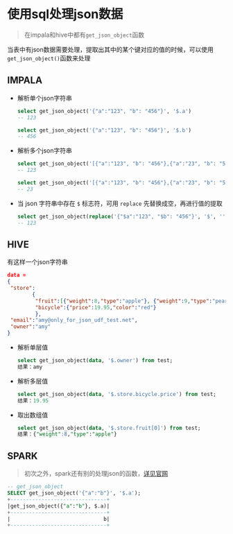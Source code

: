 # 使用sql处理json数据

> 在impala和hive中都有`get_json_object`函数

当表中有json数据需要处理，提取出其中的某个键对应的值的时候，可以使用`get_json_object()`函数来处理



## IMPALA

- 解析单个json字符串

  ~~~sql
  select get_json_object('{"a":"123", "b": "456"}', '$.a')
  -- 123
  
  select get_json_object('{"a":"123", "b": "456"}', '$.b')
  -- 456
  ~~~

- 解析多个json字符串

  ~~~sql
  select get_json_object('[{"a":"123", "b": "456"},{"a":"23", "b": "56"}]', '$[0].a')
  -- 123
  
  select get_json_object('[{"a":"123", "b": "456"},{"a":"23", "b": "56"}]', '$[1].a')
  -- 23
  ~~~

- 当 json 字符串中存在 `$` 标志符，可用 `replace` 先替换成空，再进行值的提取

  ~~~sql
  select get_json_object(replace('{"$a":"123", "$b": "456"}', '$', ''), '$.a')
  -- 123
  ~~~

## HIVE

有这样一个json字符串

~~~json
data =
{
 "store":
        {
         "fruit":[{"weight":8,"type":"apple"}, {"weight":9,"type":"pear"}],  
         "bicycle":{"price":19.95,"color":"red"}
         }, 
 "email":"amy@only_for_json_udf_test.net", 
 "owner":"amy" 
}
~~~

- 解析单层值

  ~~~sql
  select get_json_object(data, '$.owner') from test;
  结果：amy
  ~~~

- 解析多层值

  ~~~sql
  select get_json_object(data, '$.store.bicycle.price') from test;
  结果：19.95
  ~~~

- 取出数组值

  ~~~sql
  select get_json_object(data, '$.store.fruit[0]') from test;
  结果：{"weight":8,"type":"apple"}
  ~~~

## SPARK

> 初次之外，spark还有别的处理json的函数，[详见官网](http://spark.apache.org/docs/latest/sql-ref-functions-builtin.html)

~~~sql
-- get_json_object
SELECT get_json_object('{"a":"b"}', '$.a');
+-------------------------------+
|get_json_object({"a":"b"}, $.a)|
+-------------------------------+
|                              b|
+-------------------------------+
~~~





